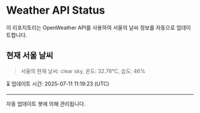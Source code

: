
# Weather API Status

이 리포지토리는 OpenWeather API를 사용하여 서울의 날씨 정보를 자동으로 업데이트합니다.

## 현재 서울 날씨
> 서울의 현재 날씨: clear sky, 온도: 32.76°C, 습도: 46%

⏳ 업데이트 시간: 2025-07-11 11:19:23 (UTC)

---
자동 업데이트 봇에 의해 관리됩니다.
